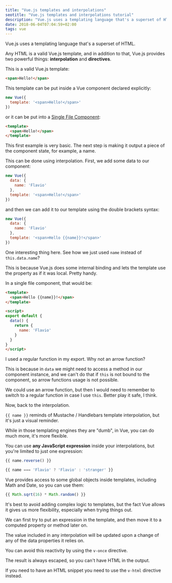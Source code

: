 ```yaml
---
title: "Vue.js templates and interpolations"
seotitle: "Vue.js templates and interpolations tutorial"
description: "Vue.js uses a templating language that's a superset of HTML. Any HTML is a valid Vue.js template, and in addition to that, Vue.js provides two powerful things: interpolation and directives."
date: 2018-06-04T07:04:59+02:00
tags: vue
---
```


Vue.js uses a templating language that's a superset of HTML.

Any HTML is a valid Vue.js template, and in addition to that, Vue.js provides two powerful things: **interpolation** and **directives**.

This is a valid Vue.js template:

```html
<span>Hello!</span>
```

This template can be put inside a Vue component declared explicitly:

```js
new Vue({
  template: '<span>Hello!</span>'
})
```

or it can be put into a [Single File Component](/vue-single-file-components/):

```html
<template>
  <span>Hello!</span>
</template>
```

This first example is very basic. The next step is making it output a piece of the component state, for example, a name.

This can be done using interpolation. First, we add some data to our component:

```js
new Vue({
  data: {
    name: 'Flavio'
  },
  template: '<span>Hello!</span>'
})
```

and then we can add it to our template using the double brackets syntax:

```js
new Vue({
  data: {
    name: 'Flavio'
  },
  template: '<span>Hello {{name}}!</span>'
})
```

One interesting thing here. See how we just used `name` instead of `this.data.name`?

This is because Vue.js does some internal binding and lets the template use the property as if it was local. Pretty handy.

In a single file component, that would be:

```html
<template>
  <span>Hello {{name}}!</span>
</template>

<script>
export default {
  data() {
    return {
      name: 'Flavio'
    }
  }
}
</script>
```

I used a regular function in my export. Why not an arrow function?

This is because in `data` we might need to access a method in our component instance, and we can't do that if `this` is not bound to the component, so arrow functions usage is not possible.

We could use an arrow function, but then I would need to remember to switch to a regular function in case I use `this`. Better play it safe, I think.

Now, back to the interpolation.

`{{ name }}` reminds of Mustache / Handlebars template interpolation, but it's just a visual reminder.

While in those templating engines they are "dumb", in Vue, you can do much more, it's more flexible.

You can use **any JavaScript expression** inside your interpolations, but you're limited to just one expression:

```js
{{ name.reverse() }}
```

```js
{{ name === 'Flavio' ? 'Flavio' : 'stranger' }}
```

Vue provides access to some global objects inside templates, including Math and Date, so you can use them:

```js
{{ Math.sqrt(16) * Math.random() }}
```

It's best to avoid adding complex logic to templates, but the fact Vue allows it gives us more flexibility, especially when trying things out.

We can first try to put an expression in the template, and then move it to a computed property or method later on.

The value included in any interpolation will be updated upon a change of any of the data properties it relies on.

You can avoid this reactivity by using the `v-once` directive.

The result is always escaped, so you can't have HTML in the output.

If you need to have an HTML snippet you need to use the `v-html` directive instead.
